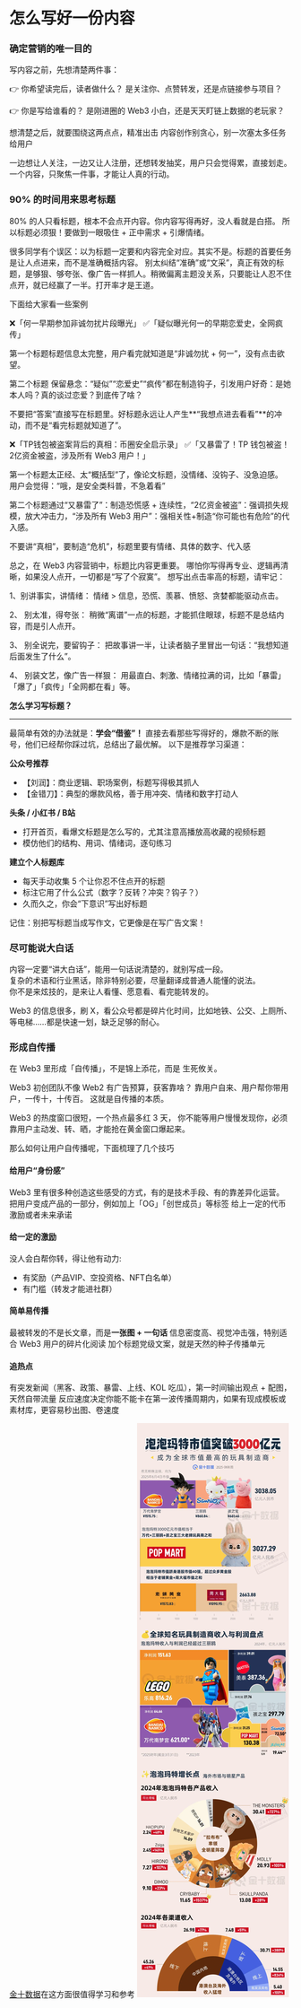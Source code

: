 
 # 怎么写好一份内容

 ### 确定营销的唯一目的

 写内容之前，先想清楚两件事：

👉 你希望读完后，读者做什么？
是关注你、点赞转发，还是点链接参与项目？

👉 你是写给谁看的？
是刚进圈的 Web3 小白，还是天天盯链上数据的老玩家？

想清楚之后，就要围绕这两点点，精准出击
内容创作别贪心，别一次塞太多任务给用户

一边想让人关注，一边又让人注册，还想转发抽奖，用户只会觉得累，直接划走。
一个内容，只聚焦一件事，才能让人真的行动。

### 90% 的时间用来思考标题

80% 的人只看标题，根本不会点开内容。你内容写得再好，没人看就是白搭。
所以标题必须狠！要做到一眼吸住 + 正中需求 + 引爆情绪。

很多同学有个误区：以为标题一定要和内容完全对应。其实不是。标题的首要任务是让人点进来，而不是准确概括内容。
别太纠结“准确”或“文采”，真正有效的标题，是够狠、够夸张、像广告一样抓人。稍微偏离主题没关系，只要能让人忍不住点开，就已经赢了一半。打开率才是王道。

下面给大家看一些案例

❌「何一早期参加非诚勿扰片段曝光」
✅「疑似曝光何一的早期恋爱史，全网疯传」

第一个标题标题信息太完整，用户看完就知道是“非诚勿扰 + 何一”，没有点击欲望。

第二个标题 保留悬念：“疑似”“恋爱史”“疯传”都在制造钩子，引发用户好奇：是她本人吗？真的谈过恋爱？到底传了啥？  

不要把“答案”直接写在标题里。好标题永远让人产生**“我想点进去看看”**的冲动，而不是“看完标题就知道了”。  

❌「TP钱包被盗案背后的真相：币圈安全启示录」
✅「又暴雷了！TP 钱包被盗！2亿资金被盗，涉及所有 Web3 用户！」

第一个标题太正经、太“概括型”了，像论文标题，没情绪、没钩子、没急迫感。
用户会觉得：“哦，是安全类科普，不急着看”

第二个标题通过“又暴雷了”：制造恐慌感 + 连续性，“2亿资金被盗”：强调损失规模，放大冲击力，“涉及所有 Web3 用户”：强相关性+制造“你可能也有危险”的代入感。

不要讲“真相”，要制造“危机”，标题里要有情绪、具体的数字、代入感

总之，在 Web3 内容营销中，标题比内容更重要。
哪怕你写得再专业、逻辑再清晰，如果没人点开，一切都是“写了个寂寞”。
想写出点击率高的标题，请牢记：

1、别讲事实，讲情绪： 
情绪 > 信息，恐慌、羡慕、愤怒、贪婪都能驱动点击。  

2、 别太准，得夸张：
稍微“离谱”一点的标题，才能抓住眼球，标题不是总结内容，而是引人点开。

3、 别全说完，要留钩子：
把故事讲一半，让读者脑子里冒出一句话：“我想知道后面发生了什么”。

4、 别装文艺，像广告一样狠：
用最直白、刺激、情绪拉满的词，比如「暴雷」「爆了」「疯传」「全网都在看」等。

**怎么学习写标题？**

****

最简单有效的办法就是：**学会“借鉴”！**
直接去看那些写得好的，爆款不断的账号，他们已经帮你踩过坑，总结出了最优解。
以下是推荐学习渠道：

**公众号推荐**
+ 【刘润】：商业逻辑、职场案例，标题写得极其抓人
+ 【金错刀】：典型的爆款风格，善于用冲突、情绪和数字打动人

 **头条 / 小红书 / B站**
+ 打开首页，看爆文标题是怎么写的，尤其注意高播放高收藏的视频标题
+ 模仿他们的结构、用词、情绪词，逐句练习

**建立个人标题库**

+ 每天手动收集 5 个让你忍不住点开的标题
+ 标注它用了什么公式（数字？反转？冲突？钩子？）
+ 久而久之，你会“下意识”写出好标题

记住：别把写标题当成写作文，它更像是在写广告文案！

### 尽可能说大白话

内容一定要“讲大白话”，能用一句话说清楚的，就别写成一段。  
复杂的术语和行业黑话，除非特别必要，尽量翻译成普通人能懂的说法。  
你不是来炫技的，是来让人看懂、愿意看、看完能转发的。

Web3 的信息很多，刷 X，看公众号都是碎片化时间，比如地铁、公交、上厕所、等电梯……都是快速一划，缺乏足够的耐心。

### 形成自传播

在 Web3 里形成「自传播」，不是锦上添花，而是 生死攸关。

Web3 初创团队不像 Web2 有广告预算，获客靠啥？
靠用户自来、用户帮你带用户，一传十，十传百。
这就是自传播的本质。

Web3 的热度窗口很短，一个热点最多红 3 天，
你不能等用户慢慢发现你，必须靠用户主动发、转、晒，才能抢在黄金窗口爆起来。

那么如何让用户自传播呢，下面梳理了几个技巧

#### 给用户“身份感”

Web3 里有很多种创造这些感受的方式，有的是技术手段、有的靠差异化运营。
把用户变成产品的一部分，例如加上「OG」「创世成员」等标签
给上一定的代币激励或者未来承诺

#### 给一定的激励

 没人会白帮你转，得让他有动力:
+ 有奖励（产品VIP、空投资格、NFT白名单）  
+ 有门槛（转发才能进社群）

#### 简单易传播

最被转发的不是长文章，而是**一张图 + 一句话**
信息密度高、视觉冲击强，特别适合 Web3 用户的碎片化阅读
加个标题党级文案，就是天然的种子传播单元

#### 追热点

有突发新闻（黑客、政策、暴雷、上线、KOL 吃瓜），第一时间输出观点 + 配图，天然自带流量
反应速度决定你能不能卡在第一波传播周期内，如果有现成模板或素材库，更容易秒出图、卷速度

[金十数据](https://weibo.com/igoldman?is_all=1)在这方面很值得学习和参考
![](../img/img20.jpg)